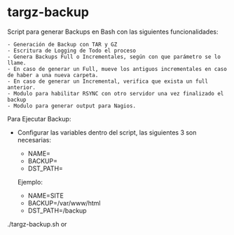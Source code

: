 # targz-backup

Script para generar Backups en Bash con las siguientes funcionalidades:

	- Generación de Backup con TAR y GZ
	- Escritura de Logging de Todo el proceso
	- Genera Backups Full o Incrementales, según con que parámetro se lo llame. 
	- En caso de generar un Full, mueve los antiguos incrementales en caso de haber a una nueva carpeta.
	- En caso de generar un Incremental, verifica que exista un full anterior. 
	- Modulo para habilitar RSYNC con otro servidor una vez finalizado el backup
	- Modulo para generar output para Nagios.
	
Para Ejecutar Backup:

- Configurar las variables dentro del script, las siguientes 3 son necesarias:
	- NAME=<Nombre>
	- BACKUP=<Path Backup>
	- DST_PATH=<Path Destino>

	Ejemplo:
	 - NAME=SITE
	 - BACKUP=/var/www/html
	 - DST_PATH=/backup

./targz-backup.sh <full> or <incremental>
	
